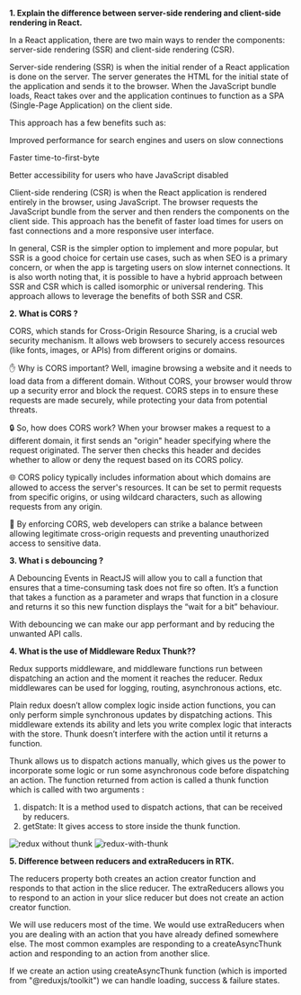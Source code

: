 **1. Explain the difference between server-side rendering and client-side rendering in React.**

In a React application, there are two main ways to render the components: server-side rendering (SSR) and client-side rendering (CSR).

Server-side rendering (SSR) is when the initial render of a React application is done on the server. The server generates the HTML for the initial state of the application and sends it to the browser. When the JavaScript bundle loads, React takes over and the application continues to function as a SPA (Single-Page Application) on the client side.

This approach has a few benefits such as:

 Improved performance for search engines and users on slow connections
 
 Faster time-to-first-byte

Better accessibility for users who have JavaScript disabled

 Client-side rendering (CSR) is when the React application is rendered entirely in the browser, using JavaScript. The browser requests the JavaScript bundle from the server and then renders the components on the client side. This approach has the benefit of faster load times for users on fast connections and a more responsive user interface.

In general, CSR is the simpler option to implement and more popular, but SSR is a good choice for certain use cases, such as when SEO is a primary concern, or when the app is targeting users on slow internet connections.
It is also worth noting that, it is possible to have a hybrid approach between SSR and CSR which is called isomorphic or universal rendering. This approach allows to leverage the benefits of both SSR and CSR.



**2. What is CORS ?**

 CORS, which stands for Cross-Origin Resource Sharing, is a crucial web security mechanism. It allows web browsers to securely access resources (like fonts, images, or APIs) from different origins or domains.

✋ Why is CORS important? Well, imagine browsing a website and it needs to load data from a different domain. Without CORS, your browser would throw up a security error and block the request. CORS steps in to ensure these requests are made securely, while protecting your data from potential threats.

🔒 So, how does CORS work? When your browser makes a request to a different domain, it first sends an "origin" header specifying where the request originated. The server then checks this header and decides whether to allow or deny the request based on its CORS policy.

🌐 CORS policy typically includes information about which domains are allowed to access the server's resources. It can be set to permit requests from specific origins, or using wildcard characters, such as allowing requests from any origin.

💪 By enforcing CORS, web developers can strike a balance between allowing legitimate cross-origin requests and preventing unauthorized access to sensitive data.


**3. What i s debouncing ?**

A Debouncing Events in ReactJS will allow you to call a function that ensures that a time-consuming task does not fire so often. It’s a function that takes a function as a parameter and wraps that function in a closure and returns it so this new function displays the “wait for a bit” behaviour.

With debouncing we can make our app performant and by reducing the unwanted API calls.


**4. What is the use of Middleware Redux Thunk??**

Redux supports middleware, and middleware functions run between dispatching an action and the moment it reaches the reducer. Redux middlewares can be used for logging, routing, asynchronous actions, etc.

Plain redux doesn’t allow complex logic inside action functions, you can only perform simple synchronous updates by dispatching actions. This middleware extends its ability and lets you write complex logic that interacts with the store. Thunk doesn’t interfere with the action until it returns a function.

Thunk allows us to dispatch actions manually, which gives us the power to incorporate some logic or run some asynchronous code before dispatching an action. The function returned from action is called a thunk function which is called with two arguments : 
1. dispatch: It is a method used to dispatch actions, that can be received by reducers. 
2. getState: It gives access to store inside the thunk function.

![redux without thunk](https://github.com/Jaga2105/Findings/assets/110304276/be63b214-65f2-4d0b-ad85-27a9872555d1)
![redux-with-thunk](https://github.com/Jaga2105/Findings/assets/110304276/d3e9b82c-3456-4e6c-98ff-01f8132954f1)


**5. Difference between reducers and extraReducers in RTK.**

The reducers property both creates an action creator function and responds to that action in the slice reducer. The extraReducers allows you to respond to an action in your slice reducer but does not create an action creator function.

We will use reducers most of the time. We would use extraReducers when you are dealing with an action that you have already defined somewhere else. The most common examples are responding to a createAsyncThunk action and responding to an action from another slice.

If we create an action using createAsyncThunk function (which is imported from "@reduxjs/toolkit") we can handle loading, success & failure states.
